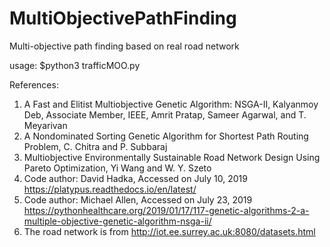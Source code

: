# MultiObjectivePathFinding
Multi-objective path finding based on real road network

usage: 
$python3 trafficMOO.py

References:
1. A Fast and Elitist Multiobjective Genetic Algorithm: NSGA-II, Kalyanmoy Deb, Associate Member, IEEE, Amrit Pratap, Sameer Agarwal, and T. Meyarivan
2. A Nondominated Sorting Genetic Algorithm for Shortest Path Routing Problem, C. Chitra and P. Subbaraj
3. Multiobjective Environmentally Sustainable Road Network Design Using Pareto Optimization, Yi Wang and W. Y. Szeto
4. Code author: David Hadka, Accessed on July 10, 2019
https://platypus.readthedocs.io/en/latest/
5. Code author: Michael Allen, Accessed on July 23, 2019
https://pythonhealthcare.org/2019/01/17/117-genetic-algorithms-2-a-multiple-objective-genetic-algorithm-nsga-ii/
6. The road network is from http://iot.ee.surrey.ac.uk:8080/datasets.html
